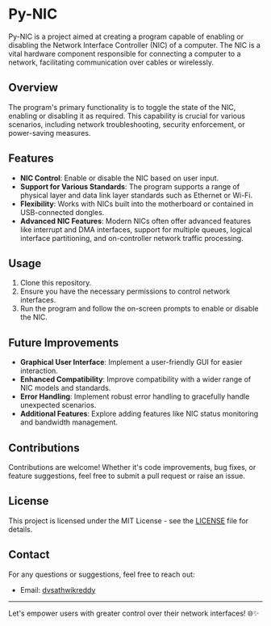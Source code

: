 # Py-NIC

Py-NIC is a project aimed at creating a program capable of enabling or disabling the Network Interface Controller (NIC) of a computer. The NIC is a vital hardware component responsible for connecting a computer to a network, facilitating communication over cables or wirelessly.

## Overview

The program's primary functionality is to toggle the state of the NIC, enabling or disabling it as required. This capability is crucial for various scenarios, including network troubleshooting, security enforcement, or power-saving measures.

## Features

- **NIC Control**: Enable or disable the NIC based on user input.
- **Support for Various Standards**: The program supports a range of physical layer and data link layer standards such as Ethernet or Wi-Fi.
- **Flexibility**: Works with NICs built into the motherboard or contained in USB-connected dongles.
- **Advanced NIC Features**: Modern NICs often offer advanced features like interrupt and DMA interfaces, support for multiple queues, logical interface partitioning, and on-controller network traffic processing.

## Usage

1. Clone this repository.
2. Ensure you have the necessary permissions to control network interfaces.
3. Run the program and follow the on-screen prompts to enable or disable the NIC.

## Future Improvements

- **Graphical User Interface**: Implement a user-friendly GUI for easier interaction.
- **Enhanced Compatibility**: Improve compatibility with a wider range of NIC models and standards.
- **Error Handling**: Implement robust error handling to gracefully handle unexpected scenarios.
- **Additional Features**: Explore adding features like NIC status monitoring and bandwidth management.

## Contributions

Contributions are welcome! Whether it's code improvements, bug fixes, or feature suggestions, feel free to submit a pull request or raise an issue.

## License

This project is licensed under the MIT License - see the [LICENSE](LICENSE) file for details.

## Contact

For any questions or suggestions, feel free to reach out:

- Email: [dvsathwikreddy](jsreddy558@gmail.com)

---

Let's empower users with greater control over their network interfaces! 🌐✨